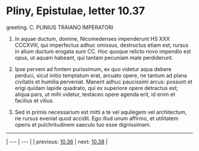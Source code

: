 # Pliny, Epistulae, letter 10.37

greeting. C. PLINIUS TRAIANO IMPERATORI



1. In aquae ductum, domine, Nicomedenses impenderunt HS XXX CCCXVIII, qui imperfectus adhuc omissus, destructus etiam est; rursus in alium ductum erogata sunt CC. Hoc quoque relicto novo impendio est opus, ut aquam habeant, qui tantam pecuniam male perdiderunt.



2. Ipse perveni ad fontem purissimum, ex quo videtur aqua debere perduci, sicut initio temptatum erat, arcuato opere, ne tantum ad plana civitatis et humilia perveniat. Manent adhuc paucissimi arcus: possunt et erigi quidam lapide quadrato, qui ex superiore opere detractus est; aliqua pars, ut mihi videtur, testaceo opere agenda erit, id enim et facilius et vilius.



3. Sed in primis necessarium est mitti a te vel aquilegem vel architectum, ne rursus eveniat quod accidit. Ego illud unum affirmo, et utilitatem operis et pulchritudinem saeculo tuo esse dignissimam.



---

| --- | --- |
| previous: [10.36](../10.36/) | next: [10.38](../10.38/) |